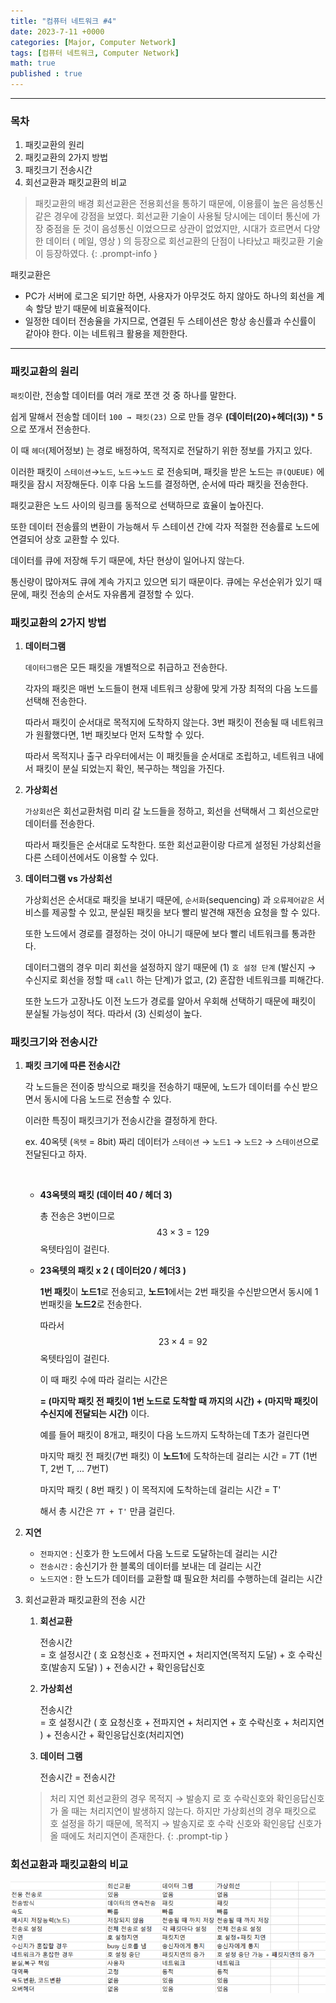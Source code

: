 ```yaml
---
title: "컴퓨터 네트워크 #4"
date: 2023-7-11 +0000
categories: [Major, Computer Network]
tags: [컴퓨터 네트워크, Computer Network]
math: true
published : true
---
```


---
### 목차

1. 패킷교환의 원리
2. 패킷교환의 2가지 방법
3. 패킷크기 전송시간
4. 회선교환과 패킷교환의 비교

> 패킷교환의 배경
    회선교환은 전용회선을 통하기 때문에, 이용률이 높은 음성통신 같은 경우에 강점을 보였다. 회선교환 기술이 사용될 당시에는 데이터 통신에 가장 중점을 둔 것이 음성통신 이었으므로 상관이 없었지만, 시대가 흐르면서 다양한 데이터 ( 메일, 영상 ) 의 등장으로 회선교환의 단점이 나타났고 패킷교환 기술이 등장하였다.
{: .prompt-info }

패킷교환은

- PC가 서버에 로그온 되기만 하면, 사용자가 아무것도 하지 않아도 하나의 회선을 계속 할당 받기 때문에 비효율적이다.
- 일정한 데이터 전송율을 가지므로, 연결된 두 스테이션은 항상 송신률과 수신률이 같아야 한다. 이는 네트워크 활용을 제한한다.

---

### **패킷교환의 원리**

`패킷`이란, 전송할 데이터를 여러 개로 쪼갠 것 중 하나를 말한다.

쉽게 말해서 전송할 데이터 `100 → 패킷(23)` 으로 만들 경우 **(데이터(20)+헤더(3)) * 5** 으로 쪼개서 전송한다.

이 때 `헤더`(제어정보) 는 경로 배정하여, 목적지로 전달하기 위한 정보를 가지고 있다.

이러한 패킷이 `스테이션`→`노드`, `노드`→`노드` 로 전송되며, 패킷을 받은 노드는 `큐(QUEUE)` 에 패킷을 잠시 저장해둔다. 이후 다음 노드를 결정하면, 순서에 따라 패킷을 전송한다.

패킷교환은 노드 사이의 링크를 동적으로 선택하므로 효율이 높아진다.

또한 데이터 전송률의 변환이 가능해서 두 스테이션 간에 각자 적절한 전송률로 노드에 연결되어 상호 교환할 수 있다. 

데이터를 큐에 저장해 두기 때문에, 차단 현상이 일어나지 않는다. 

통신량이 많아져도 큐에 계속 가지고 있으면 되기 때문이다. 큐에는 우선순위가 있기 때문에, 패킷 전송의 순서도 자유롭게 결정할 수 있다.


### **패킷교환의 2가지 방법**

1. **데이터그램**

    `데이터그램`은 모든 패킷을 개별적으로 취급하고 전송한다. 

    각자의 패킷은 매번 노드들이 현재 네트워크 상황에 맞게 가장 최적의 다음 노드를 선택해 전송한다. 

    따라서 패킷이 순서대로 목적지에 도착하지 않는다. 3번 패킷이 전송될 때 네트워크가 원활했다면, 1번 패킷보다 먼저 도착할 수 있다.

    따라서 목적지나 출구 라우터에서는 이 패킷들을 순서대로 조립하고, 네트워크 내에서 패킷이 분실 되었는지 확인, 복구하는 책임을 가진다.

2. **가상회선**

    `가상회선`은 회선교환처럼 미리 갈 노드들을 정하고, 회선을 선택해서 그 회선으로만 데이터를 전송한다.

    따라서 패킷들은 순서대로 도착한다. 또한 회선교환이랑 다르게 설정된 가상회선을 다른 스테이션에서도 이용할 수 있다.

3. **데이터그램 vs 가상회선**

    가상회선은 순서대로 패킷을 보내기 때문에, `순서화`(sequencing) 과 `오류제어같은` 서비스를 제공할 수 있고, 분실된 패킷을 보다 빨리 발견해 재전송 요청을 할 수 있다. 

    또한 노드에서 경로를 결정하는 것이 아니기 때문에 보다 빨리 네트워크를 통과한다.

    데이터그램의 경우 미리 회선을 설정하지 않기 때문에 (1) `호 설정 단계` (발신지 → 수신지로 회선을 정할 때 `call` 하는 단계)가 없고, (2) 혼잡한 네트워크를 피해간다. 

    또한 노드가 고장나도 이전 노드가 경로를 알아서 우회해 선택하기 때문에 패킷이 분실될 가능성이 적다. 따라서 (3) 신뢰성이 높다.


### 패킷크기와 전송시간

1. **패킷 크기에 따른 전송시간**

    각 노드들은 전이중 방식으로 패킷을 전송하기 때문에, 노드가 데이터를 수신 받으면서 동시에 다음 노드로 전송할 수 있다. 

    이러한 특징이 패킷크기가 전송시간을 결정하게 한다.

    ex. 40옥텟 (`옥텟` = 8bit) 짜리 데이터가 `스테이션` → `노드1` → `노드2` → `스테이션`으로 전달된다고 하자.

    <br>

    - **43옥텟의 패킷 (데이터 40 / 헤더 3)**

        총 전송은 3번이므로 $$43 \times 3 = 129$$ 옥텟타임이 걸린다.

    - **23옥텟의 패킷 x 2 ( 데이터20 / 헤더3 )**

        **1번 패킷**이 **노드1**로 전송되고, **노드1**에서는 2번 패킷을 수신받으면서 동시에 1번패킷을 **노드2**로 전송한다.

        따라서 $$23 \times 4 = 92$$ 옥텟타임이 걸린다.

        이 때 패킷 수에 따라 걸리는 시간은

        **= (마지막 패킷 전 패킷이 1번 노드로 도착할 때 까지의 시간) + (마지막 패킷이 수신지에 전달되는 시간)** 이다.

        예를 들어 패킷이 8개고, 패킷이 다음 노드까지 도착하는데 T초가 걸린다면

        마지막 패킷 전 패킷(7번 패킷) 이 **노드1**에 도착하는데 걸리는 시간 = 7T (1번 T, 2번 T, ... 7번T)

        마지막 패킷 ( 8번 패킷 ) 이 목적지에 도착하는데 걸리는 시간 = T'

        해서 총 시간은 `7T + T'` 만큼 걸린다.

2. **지연**

    - `전파지연` : 신호가 한 노드에서 다음 노드로 도달하는데 걸리는 시간
    - `전송시간` : 송신기가 한 블록의 데이터를 보내는 데 걸리는 시간
    - `노드지연` : 한 노드가 데이터를 교환할 떄 필요한 처리를 수행하는데 걸리는 시간
​

3. 회선교환과 패킷교환의 전송 시간

    1. **회선교환** 

        전송시간 <br>
        = 호 설정시간 ( 호 요청신호 + 전파지연 + 처리지연(목적지 도달) + 호 수락신호(발송지 도달) ) + 전송시간 + 확인응답신호

    2. **가상회선**
        
        전송시간 <br>
        = 호 설정시간 ( 호 요청신호 + 전파지연 + 처리지연 + 호 수락신호 + 처리지연 ) + 전송시간 + 확인응답신호(처리지연)

    3. **데이터 그램**
    
        전송시간 = 전송시간

    > 처리 지연
        회선교환의 경우 목적지 → 발송지 로 호 수락신호와 확인응답신호가 올 때는 처리지연이 발생하지 않는다.
        하지만 가상회선의 경우 패킷으로 호 설정을 하기 때문에, 목적지 → 발송지로 호 수락 신호와 확인응답 신호가 올 때에도 처리지연이 존재한다.
    {: .prompt-tip }

### 회선교환과 패킷교환의 비교

![Desktop View](/assets/img/Com-Net/1.png)